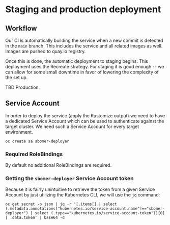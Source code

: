 # Staging and production deployment

## Workflow

Our CI is automatically building the service when a new commit is detected in the `main` branch.
This includes the service and all related images as well. Images are pushed to quay.io registry.

Once this is done, the automatic deployment to staging begins. This deployment uses the Recreate strategy.
For staging it is good enough -- we can allow for some small downtime in favor of lowering the complexity
of the set up.

TBD Production.

## Service Account

In order to deploy the service (apply the Kustomize output) we need to have a dedicated Service Account
which can be used to authenticate against the target cluster. We need such a Service Account for every
target environment.

```
oc create sa sbomer-deployer
```

### Required RoleBindings

By default no additional RoleBindings are required.

### Getting the `sbomer-deployer` Service Account token

Because it is fairly unintuitive to retrieve the token from a given Service Account
by just utilizing the Kubernetes CLI, we will use the `jq` command:

```
oc get secret -o json | jq -r '[.items[] | select (.metadata.annotations["kubernetes.io/service-account.name"]=="sbomer-deployer") | select (.type=="kubernetes.io/service-account-token")][0] | .data.token' | base64 -d
```